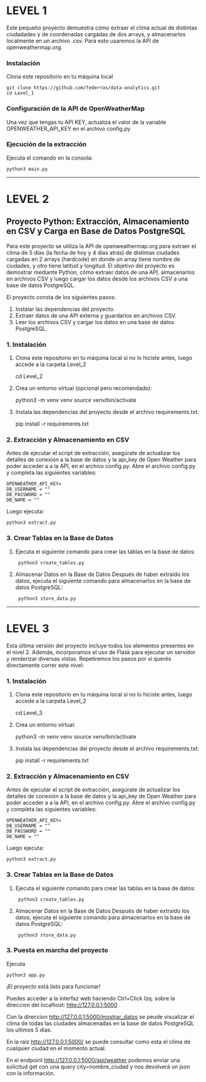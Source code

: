 # LEVEL 1
Este pequeño proyecto demuestra cómo extraer el clima actual de distintas ciudadades y de coordenadas cargadas de dos arrays, y almacenarlos localmente en un archivo .csv. Para esto usaremos la API de openweathermap.org.

### Instalación
Clona este repositorio en tu máquina local

    git clone https://github.com/federras/data-analytics.git
    cd Level_1

### Configuración de la API de OpenWeatherMap

Una vez que tengas tu API KEY, actualiza el valor de la variable OPENWEATHER_API_KEY en el archivo config.py

### Ejecución de la extracción

Ejecuta el comando en la consola:

    python3 main.py

----------------------------------------------------------------------------------

# LEVEL 2
## Proyecto Python: Extracción, Almacenamiento en CSV y Carga en Base de Datos PostgreSQL

Para este proyecto se utiliza la API de openweathermap.org para extraer el clima de 5 días (la fecha de hoy y 4 días atrás) de distintas ciudades cargadas en 2 arrays (hardcode) en donde un array tiene nombre de ciudades, y otro tiene latitud y longitud.
El objetivo del proyecto es demostrar mediante Python, cómo extraer datos de una API, almacenarlos en archivos CSV y luego cargar los datos desde los archivos CSV a una base de datos PostgreSQL.

El proyecto consta de los siguientes pasos:

1. Instalar las dependencias del proyecto.
2. Extraer datos de una API externa y guardarlos en archivos CSV.
3. Leer los archivos CSV y cargar los datos en una base de datos PostgreSQL.

### 1. Instalación

1. Clona este repositorio en tu máquina local si no lo hiciste antes, luego accede a la carpeta Level_2

   cd Level_2

2.  Crea un entorno virtual (opcional pero recomendado):

    python3 -m venv venv
    source venv/bin/activate

4.  Instala las dependencias del proyecto desde el archivo requirements.txt:

    pip install -r requirements.txt
    
### 2. Extracción y Almacenamiento en CSV

Antes de ejecutar el script de extracción, asegúrate de actualizar los detalles de conexión a la base de datos y la api_key de Open Weather para poder acceder a a la API, en el archivo config.py. Abre el archivo config.py y completa las siguientes variables:

    OPENWEATHER_API_KEY=
    DB_USERNAME = ""
    DB_PASSWORD = ""
    DB_NAME = ""

Luego ejecuta:

    python3 extract.py

### 3. Crear Tablas en la Base de Datos

1. Ejecuta el siguiente comando para crear las tablas en la base de datos:

        python3 create_tables.py

2. Almacenar Datos en la Base de Datos
Después de haber extraído los datos, ejecuta el siguiente comando para almacenarlos en la base de datos PostgreSQL:
    
        python3 store_data.py

--------------------------------------------------------------------------------
# LEVEL 3
Esta última versión del proyecto incluye todos los elementos presentes en el nivel 2. Además, incorporamos el uso de Flask para ejecutar un servidor y renderizar diversas vistas.
Repetiremos los pasos por si querés directamente correr este nivel:

### 1. Instalación

1. Clona este repositorio en tu máquina local si no lo hiciste antes, luego accede a la carpeta Level_2

   cd Level_3

2.  Crea un entorno virtual:

    python3 -m venv venv
    source venv/bin/activate

4.  Instala las dependencias del proyecto desde el archivo requirements.txt:

    pip install -r requirements.txt
    
### 2. Extracción y Almacenamiento en CSV

Antes de ejecutar el script de extracción, asegúrate de actualizar los detalles de conexión a la base de datos y la api_key de Open Weather para poder acceder a a la API, en el archivo config.py. Abre el archivo config.py y completa las siguientes variables:

    OPENWEATHER_API_KEY=
    DB_USERNAME = ""
    DB_PASSWORD = ""
    DB_NAME = ""

Luego ejecuta:

    python3 extract.py

### 3. Crear Tablas en la Base de Datos

1. Ejecuta el siguiente comando para crear las tablas en la base de datos:

        python3 create_tables.py

2. Almacenar Datos en la Base de Datos
Después de haber extraído los datos, ejecuta el siguiente comando para almacenarlos en la base de datos PostgreSQL:
    
        python3 store_data.py

### 3. Puesta en marcha del proyecto
Ejecuta
    
    python3 app.py

¡El proyecto está listo para funcionar!

Puedes acceder a la interfaz web haciendo Ctrl+Click Izq. sobre la direccion del localhost:  http://127.0.0.1:5000

Con la direccion http://127.0.0.1:5000/mostrar_datos se peude visualizar el clima de todas las ciudades almacenadas en la base de datos PostgreSQL los ultimos 5 dias.

En la raiz http://127.0.0.1:5000/ se puede consultar como esta el clima de cualquier ciudad en el momento actual.

En el endpoint http://127.0.0.1:5000/api/weather podemos enviar una solicitud get con una query city=nombre_ciudad y nos devolverá un json con la información.
